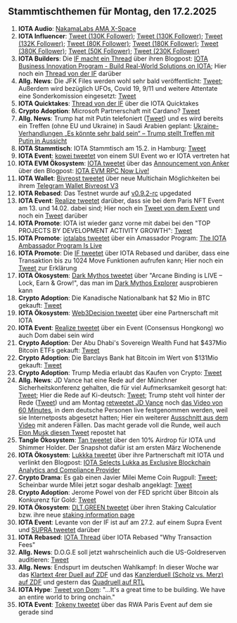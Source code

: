 ## Stammtischthemen für Montag, den 17.2.2025

1. **IOTA Audio**: [NakamaLabs AMA X-Space](https://x.com/Nakama_Labs/status/1886783322602303687)
2. **IOTA Influencer**: [Tweet (130K Follower)](https://x.com/HedgehogTrader/status/1889020323598590235); [Tweet (130K Follower)](https://x.com/KongBTC/status/1888906622694498623); [Tweet (132K Follower)](https://x.com/blackbeardXBT/status/1888997992738275368); [Tweet (80K Follower)](https://x.com/blazing420s/status/1889237793832136870); [Tweet (180K Follower)](https://x.com/CryptoDaku_/status/1890006085781836231); [Tweet (380K Follower)](https://x.com/MerlijnTrader/status/1890355320112730392); [Tweet (50K Follower)](https://x.com/OnurSuBrk/status/1890833644941631912); [Tweet (230K Follower)](https://x.com/QuintenFrancois/status/1891391396101198299)
3. **IOTA Builders**: Die [IF macht ein Thread](https://x.com/iota/status/1889313451752718719) über ihren Blogpost: [IOTA Business Innovation Program - Build Real-World Solutions on IOTA](https://blog.iota.org/iota-business-innovation-program/); Hier noch ein [Thread von der IF](https://x.com/iota/status/1890763001004781803) darüber
4. **Allg. News**: Die JFK Files werden wohl sehr bald veröffentlicht: [Tweet](https://x.com/libsoftiktok/status/1889411775696896438); Außerdem wird bezüglich UFOs, Covid 19, 9/11 und weitere Attentate eine Sonderkomission eingesetzt: [Tweet](https://x.com/bennyjohnson/status/1889408318357098668)
5. **IOTA Quicktakes**: [Thread von der IF](https://x.com/iota/status/1889373989765517494) über die IOTA Quicktakes
6. **Crypto Adoption**: Microsoft Partnerschaft mit Cardano? [Tweet](https://x.com/MinswapIntern/status/1889267803884048674)
7. **Allg. News**: Trump hat mit Putin telefoniert ([Tweet](https://x.com/MitAktien/status/1889727498423844962)) und es wird bereits ein Treffen (ohne EU und Ukraine) in Saudi Arabien geplant: [Ukraine-Verhandlungen
„Es könnte sehr bald sein“ – Trump stellt Treffen mit Putin in Aussicht](https://www.welt.de/politik/ausland/article255453520/Ukraine-Verhandlungen-Es-koennte-sehr-bald-sein-Trump-stellt-Treffen-mit-Putin-in-Aussicht.html?wtrid=socialmedia.socialflow....socialflow_twitter)
8. **IOTA Stammtisch**: IOTA Stammtisch am 15.2. in Hamburg: [Tweet](https://x.com/tangle_talk/status/1889748135951430018)
9. **IOTA Event**: [kowei tweetet](https://x.com/kowei1995/status/1889709777908903985) von einem SUI Event wo er IOTA vertreten hat
10. **IOTA EVM Ökosystem**: [IOTA tweetet](https://x.com/iota/status/1889966781780955334) über das [Announcement von Anker](https://x.com/ankr/status/1889974818457714916) über den Blogpost: [IOTA EVM RPC Now Live!](https://www.ankr.com/blog/iota-evm-rpc-now-live/)
11. **IOTA Wallet**: [Bivreost tweetet](https://x.com/bivreost/status/1889972010056626398) über neue Multichain Möglichkeiten bei ihrem [Telegram Wallet Bivreost V3](https://t.me/bivreost_channel)
12. **IOTA Rebased**: Das Testnet wurde auf [v0.9.2-rc](https://github.com/iotaledger/iota/releases/tag/v0.9.2-rc) upgedated
13. **IOTA Event**: [Realize tweetet](https://x.com/realizefinance/status/1889971545910747440) darüber, dass sie bei dem Paris NFT Event am 13. und 14.02. dabei sind; Hier noch ein [Tweet von dem Event](https://x.com/realizefinance/status/1890035513501135001) und noch ein [Tweet](https://x.com/realizefinance/status/1891461413069005113) darüber
14. **IOTA Promote**: IOTA ist wieder ganz vorne mit dabei bei den "TOP PROJECTS BY DEVELOPMENT ACTIVITY GROWTH": [Tweet](https://x.com/chain_broker/status/1889721129108959392)
15. **IOTA Promote**: [iotalabs tweetet](https://x.com/iotalabs_/status/1889992723446538743) über ein Amassador Program: [The IOTA Ambassador Program Is Live](http://blog.iotalabs.io/the-iota-ambassador-program-is-live/)
16. **IOTA Promote**: Die [IF tweetet](https://x.com/iota/status/1890400613873160684) über IOTA Rebased und darüber, dass eine Transaktion bis zu 1024 Move Funktionen aufrufen kann; Hier noch ein [Tweet](https://x.com/karlaxelm/status/1890461470120407100) zur Erklärung
17. **IOTA Ökosystem**: [Dark Mythos tweetet](https://x.com/DarkMythosIOTA/status/1890011864366473522) über "Arcane Binding is LIVE – Lock, Earn & Grow!", das man im [Dark Mythos Explorer](https://explorer.dark-mythos.com/arcane-binding?tab=bind) ausprobieren kann
18. **Crypto Adoption**: Die Kanadische Nationalbank hat $2 Mio in BTC gekauft: [Tweet](https://x.com/Ashcryptoreal/status/1889924453934751827)
19. **IOTA Ökosystem**: [Web3Decision tweetet](https://x.com/web3decision/status/1890047505103986873) über eine Partnerschaft mit IOTA
20. **IOTA Event**: [Realize tweetet](https://x.com/realizefinance/status/1890395607560323212) über ein Event (Consensus Hongkong) wo auch Dom dabei sein wird
21. **Crypto Adoption**: Der Abu Dhabi's Sovereign Wealth Fund hat $437Mio Bitcoin ETFs gekauft: [Tweet](https://x.com/AltcoinDailyio/status/1890482663439343731)
22. **Crypto Adoption**: Die Barclays Bank hat Bitcoin im Wert von $131Mio gekauft: [Tweet](https://x.com/Ashcryptoreal/status/1890358788672098529)
23. **Crypto Adoption**: Trump Media erlaubt das Kaufen von Crypto: [Tweet](https://x.com/BitcoinMagazine/status/1890515528940187946)
24. **Allg. News**: JD Vance hat eine Rede auf der Münchner Sicherheitskonferenz gehalten, die für viel Aufmerksamkeit gesorgt hat: [Tweet](https://x.com/Georg_Pazderski/status/1890430900225097998); Hier die Rede auf Ki-deutsch: [Tweet](https://x.com/Deu_Kurier/status/1890419598865903749); Trump steht voll hinter der Rede ([Tweet](https://x.com/AHuxley1963/status/1890506591201292303)) und am Montag [retweetet JD Vance](https://x.com/JDVance/status/1891467842106630244) noch [das Video von 60 Minutes](https://x.com/EndWokeness/status/1891302425190863347), in dem deutsche Personen live festgenommen werden, weil sie Internetposts abgesetzt hatten; Hier ein weiterer [Ausschnitt aus dem Video](https://x.com/60Minutes/status/1891284039245402271) mit anderen Fällen. Das macht gerade voll die Runde, weil auch [Elon Musk diesen Tweet](https://x.com/JohnLeFevre/status/1891318344000655484) repostet hat
25. **Tangle Ökosystem**: [Tan tweetet](https://x.com/tan_technology/status/1890371165320806756) über den 10% Airdrop für IOTA und Shimmer Holder. Der Snapshot dafür ist am ersten März Wochenende
26. **IOTA Ökosystem**: [Lukkka tweetet](https://x.com/Lukka/status/1890050521341497506) über ihre Partnerschaft mit IOTA und verlinkt den Blogpost: [IOTA Selects Lukka as Exclusive Blockchain Analytics and Compliance Provider](https://lukka.tech/iota-selects-lukka-blockchain-analytics/)
27. **Crypto Drama**: Es gab einen Javier Milei Meme Coin Rugpull: [Tweet](https://x.com/saifedean/status/1890724929168912636); Scheinbar wurde Milei jetzt sogar deshalb angeklagt: [Tweet](https://x.com/WatcherGuru/status/1891271588340727940)
28. **Crypto Adoption**: Jerome Powel von der FED spricht über Bitcoin als Konkurenz für Gold: [Tweet](https://x.com/simplykashif/status/1890663950942872033)
29. **IOTA Ökosystem**: [DLT.GREEN tweetet](https://x.com/dlt_green/status/1891366923226734685) über ihren Staking Calculatior bzw. ihre neue [staking information page](https://dlt.green/en/services/staking)
30. **IOTA Event**: Levante von der IF ist auf am 27.2. auf einem Supra Event und [SUPRA tweetet](https://x.com/SUPRA_Labs/status/1891310359400632696) darüber
31. **IOTA Rebased**: [IOTA Thread](https://x.com/iota/status/1891306583453208911) über IOTA Rebased "Why Transaction Fees"
32. **Allg. News**: D.O.G.E soll jetzt wahrscheinlich auch die US-Goldreserven auditieren: [Tweet](https://x.com/WatcherGuru/status/1891190917303832810)
33. **Allg. News**: Endspurt im deutschen Wahlkampf: In dieser Woche war das [Klartext 4rer Duell auf ZDF](https://www.youtube.com/watch?v=GWE49ksWXUA) und das [Kanzlerduell (Scholz vs. Merz) auf ZDF](https://www.youtube.com/watch?v=5gFyKQ1A3t0) und gestern das [Quadruell auf RTL](https://www.rtl.de/news/bundestagswahl-2025/kanzler-quadrell-2025-heute-bei-rtl-alle-infos-zur-debatte-von-merz-habeck-weidel-und-scholz-id2069742.html)
34. **IOTA Hype**: [Tweet von Dom](https://x.com/DomSchiener/status/1891488357328265549): "...It's a great time to be building. We have an entire world to bring onchain."
35. **IOTA Event**: [Tokeny tweetet](https://x.com/TokenySolutions/status/1891473028946465145) über das RWA Paris Event auf dem sie gerade sind
